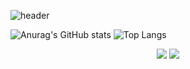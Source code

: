 
  
![header](https://capsule-render.vercel.app/api?height=180&text=Cheon%20Sejun&fontColor=fff&fontSize=55&fontAlign=80&fontAlignY=40&color=gradient&customColorList=12&type=Waving)



  
![Anurag's GitHub stats](https://github-readme-stats.vercel.app/api?username=csjun9900&show_icons=true&theme=github_dark )
![Top Langs](https://github-readme-stats.vercel.app/api/top-langs/?username=csjun9900&layout=compact&theme=github_dark )

<div align=center>
  
<img src="https://img.shields.io/badge/-React-%2361DAFB?style=flat-square&logo=React&logoColor=white"/></a>
<img src="https://img.shields.io/badge/-Next-green?style=flat-square&logo=Next&logoColor=white"/></a>

  </div>


